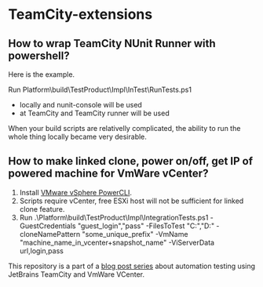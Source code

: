 TeamCity-extensions
===================

## How to wrap TeamCity NUnit Runner with powershell? ##

Here is the example.

Run Platform\build\TestProduct\Impl\InTest\RunTests.ps1

- locally and nunit-console will be used
- at TeamCity and TeamCity runner will be used

When your build scripts are relativelly complicated, the ability to run the whole thing locally became very desirable.

## How to make linked clone, power on/off, get IP of powered machine for VmWare vCenter? ##

1. Install [VMware vSphere PowerCLI](https://my.vmware.com/web/vmware/details?downloadGroup=VSP510-PCLI-510&productId=285).
2. Scripts require vCenter, free ESXi host will not be sufficient for linked clone feature.
3. Run .\Platform\build\TestProduct\Impl\IntegrationTests.ps1 -GuestCredentials "guest_login","pass" -FilesToTest "C:\","D:\" -cloneNamePattern "some_unique_prefix" -VmName "machine_name_in_vcenter+snapshot_name" -ViServerData url,login,pass

This repository is a part of a [blog post series](http://dev-in-test.blogspot.com/2014/02/how-we-at-jetbrains-dotnet-team-do.html) about automation testing using JetBrains TeamCity and VmWare VCenter.